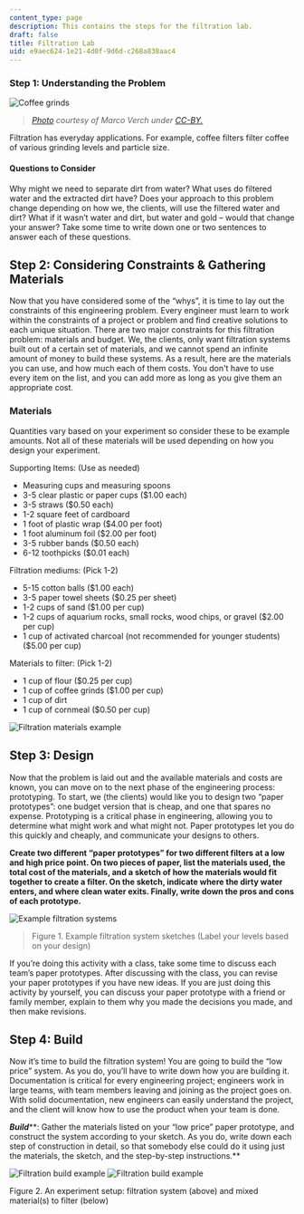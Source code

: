 ```yaml
---
content_type: page
description: This contains the steps for the filtration lab.
draft: false
title: Filtration Lab
uid: e9aec624-1e21-4d0f-9d6d-c268a838aac4
---
```

### Step 1: Understanding the Problem

![Coffee grinds](https://courses.llx.edly.io/assets/courseware/v1/334370ef339c0844269815d718dad026/asset-v1:llx+MITLLx81+Self-paced-2022+type@asset+block/coffeegrinds.jpg)

> [*Photo*](https://foto.wuestenigel.com/three-spoons-of-coffee-with-soluble-coffee-coffee-beans-and-ground-coffee-on-dark-background/) *courtesy of Marco Verch under* [*CC-BY.*](https://creativecommons.org/licenses/by/2.0/)

Filtration has everyday applications. For example, coffee filters filter coffee of various grinding levels and particle size. 

#### Questions to Consider

Why might we need to separate dirt from water? What uses do filtered water and the extracted dirt have? Does your approach to this problem change depending on how we, the clients, will use the filtered water and dirt? What if it wasn’t water and dirt, but water and gold – would that change your answer? Take some time to write down one or two sentences to answer each of these questions.

## Step 2: Considering Constraints & Gathering Materials

Now that you have considered some of the “whys”, it is time to lay out the constraints of this engineering problem. Every engineer must learn to work within the constraints of a project or problem and find creative solutions to each unique situation. There are two major constraints for this filtration problem: materials and budget. We, the clients, only want filtration systems built out of a certain set of materials, and we cannot spend an infinite amount of money to build these systems. As a result, here are the materials you can use, and how much each of them costs. You don't have to use every item on the list, and you can add more as long as you give them an appropriate cost.

### Materials

Quantities vary based on your experiment so consider these to be example amounts. Not all of these materials will be used depending on how you design your experiment.

Supporting Items: (Use as needed)

- Measuring cups and measuring spoons
- 3-5 clear plastic or paper cups ($1.00 each)
- 3-5 straws ($0.50 each)
- 1-2 square feet of cardboard
- 1 foot of plastic wrap ($4.00 per foot)
- 1 foot aluminum foil ($2.00 per foot)
- 3-5 rubber bands ($0.50 each)
- 6-12 toothpicks ($0.01 each)

Filtration mediums: (Pick 1-2)

- 5-15 cotton balls ($1.00 each)
- 3-5 paper towel sheets ($0.25 per sheet)
- 1-2 cups of sand ($1.00 per cup)
- 1-2 cups of aquarium rocks, small rocks, wood chips, or gravel ($2.00 per cup)
- 1 cup of activated charcoal (not recommended for younger students) ($5.00 per cup)

Materials to filter: (Pick 1-2)

- 1 cup of flour ($0.25 per cup)
- 1 cup of coffee grinds ($1.00 per cup)
- 1 cup of dirt
- 1 cup of cornmeal ($0.50 per cup)

![Filtration materials example](https://courses.llx.edly.io/assets/courseware/v1/70b76dffef76ef2c0aa8e67a5bec6f25/asset-v1:llx+MITLLx81+Self-paced-2022+type@asset+block/filtration-materials.jpeg)

## Step 3: Design

Now that the problem is laid out and the available materials and costs are known, you can move on to the next phase of the engineering process: prototyping. To start, we (the clients) would like you to design two “paper prototypes”: one budget version that is cheap, and one that spares no expense. Prototyping is a critical phase in engineering, allowing you to determine what might work and what might not. Paper prototypes let you do this quickly and cheaply, and communicate your designs to others.

**Create two different “paper prototypes” for two different filters at a low and high price point. On two pieces of paper, list the materials used, the total cost of the materials, and a sketch of how the materials would fit together to create a filter. On the sketch, indicate where the dirty water enters, and where clean water exits. Finally, write down the pros and cons of each prototype.**

![Example filtration systems](https://courses.llx.edly.io/assets/courseware/v1/e8434151e74ffd55653ea085114fc349/asset-v1:llx+MITLLx81+Self-paced-2022+type@asset+block/ExampleFiltrationSystems.png)

> Figure 1. Example filtration system sketches (Label your levels based on your design)

If you’re doing this activity with a class, take some time to discuss each team’s paper prototypes. After discussing with the class, you can revise your paper prototypes if you have new ideas. If you are just doing this activity by yourself, you can discuss your paper prototype with a friend or family member, explain to them why you made the decisions you made, and then make revisions.

## Step 4: Build

Now it’s time to build the filtration system! You are going to build the “low price” system. As you do, you’ll have to write down how you are building it. Documentation is critical for every engineering project; engineers work in large teams, with team members leaving and joining as the project goes on. With solid documentation, new engineers can easily understand the project, and the client will know how to use the product when your team is done.

***Build*****: Gather the materials listed on your “low price” paper prototype, and construct the system according to your sketch. As you do, write down each step of construction in detail, so that somebody else could do it using just the materials, the sketch, and the step-by-step instructions.**

![Filtration build example](https://courses.llx.edly.io/assets/courseware/v1/5a1e73d76ffc1501df06240ed43dfad6/asset-v1:llx+MITLLx81+Self-paced-2022+type@asset+block/FiltrationBuildExample.JPG) ![Filtration build example](https://courses.llx.edly.io/assets/courseware/v1/5f84883b2cdb5243bdc570dd2b75d243/asset-v1:llx+MITLLx81+Self-paced-2022+type@asset+block/FiltrationBuildExample2.JPG)

Figure 2. An experiment setup: filtration system (above) and mixed material(s) to filter (below)